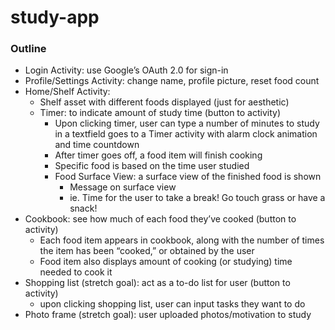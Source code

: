 # study-app

### Outline
- Login Activity: use Google’s OAuth 2.0 for sign-in
- Profile/Settings Activity: change name, profile picture, reset food count
- Home/Shelf Activity:
  - Shelf asset with different foods displayed (just for aesthetic)
  - Timer: to indicate amount of study time (button to activity)
    - Upon clicking timer, user can type a number of minutes to study in a textfield
goes to a Timer activity with alarm clock animation and time countdown
    - After timer goes off, a food item will finish cooking
    - Specific food is based on the time user studied
    - Food Surface View: a surface view of the finished food is shown
      - Message on surface view
      - ie. Time for the user to take a break! Go touch grass or have a snack!
- Cookbook: see how much of each food they’ve cooked (button to activity)
    - Each food item appears in cookbook, along with the number of times the item has been “cooked,” or obtained by the user
    - Food item also displays amount of cooking (or studying) time needed to cook it
- Shopping list (stretch goal): act as a to-do list for user (button to activity)
    - upon clicking shopping list, user can input tasks they want to do
- Photo frame (stretch goal): user uploaded photos/motivation to study

